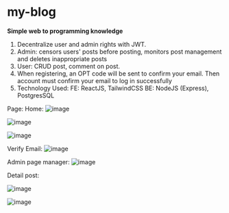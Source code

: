 # my-blog
**Simple web to programming knowledge**
1. Decentralize user and admin rights with JWT.
2. Admin: censors users' posts before posting, monitors post management and deletes inappropriate posts
3. User: CRUD post, comment on post.
4. When registering, an OPT code will be sent to confirm your email. Then account must confirm your email to log in successfully
5. Technology Used:
   FE: ReactJS, TailwindCSS
   BE: NodeJS (Express), PostgresSQL
   
Page: Home:
![image](https://github.com/payyer/my-blog/assets/126885373/88e6bdd1-bfa9-4aa8-9f2f-7eb512e763b4)

![image](https://github.com/payyer/my-blog/assets/126885373/302a6754-d1c0-4f74-ab7f-0aed74148898)

![image](https://github.com/payyer/my-blog/assets/126885373/82da0925-f1a0-4704-99d0-1f75818c5be6)

Verify Email:
![image](https://github.com/payyer/my-blog/assets/126885373/45150913-41d1-4262-a994-fc7d78f73c4c)

Admin page manager:
![image](https://github.com/payyer/my-blog/assets/126885373/5e9b7722-8dda-4080-afba-cc48e2483883)

Detail post:

![image](https://github.com/payyer/my-blog/assets/126885373/bde1b23b-cd1f-44e0-aaed-cbded5510aad)

![image](https://github.com/payyer/my-blog/assets/126885373/b75044ab-db2e-4177-8e46-0dfd87cc2347)



